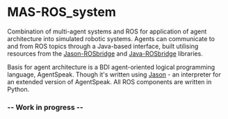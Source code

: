 # MAS-ROS_system

Combination of multi-agent systems and ROS for application of agent architecture into simulated robotic systems. Agents can communicate to and from ROS topics through a Java-based interface, built utilising resources from the [Jason-ROSbridge](https://github.com/rafaelcaue/jason-rosbridge) and [Java-ROSbridge](https://github.com/h2r/java_rosbridge) libraries.

Basis for agent architecture is a BDI agent-oriented logical programming language, AgentSpeak. Though it's written using [Jason](https://github.com/jason-lang/jason) - an interpreter for an extended version of AgentSpeak. All ROS components are written in Python.

### **-- Work in progress --**
